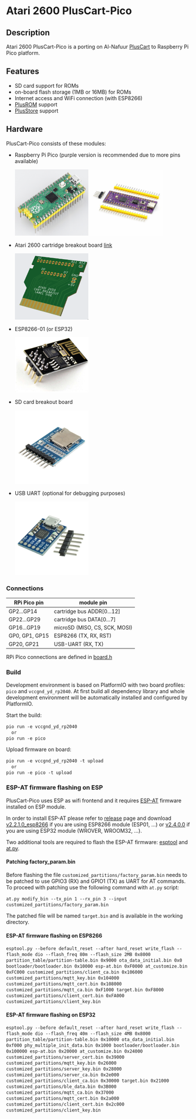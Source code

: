 # Atari 2600 PlusCart-Pico

## Description
Atari 2600 PlusCart-Pico is a porting on Al-Nafuur [PlusCart](https://github.com/Al-Nafuur/United-Carts-of-Atari) to Raspberry Pi Pico platform. 

## Features
- SD card support for ROMs
- on-board flash storage (1MB or 16MB) for ROMs
- Internet access and WiFi connection (with ESP8266)
- [PlusROM](http://pluscart.firmaplus.de/pico/?PlusROM) support
- [PlusStore](https://pcart.firmaplus.de/pico/?PlusStore) support

## Hardware
PlusCart-Pico consists of these modules:
- Raspberry Pi Pico (purple version is recommended due to more pins available)
  
  <img src="https://github.com/gtortone/PlusCart-Pico/blob/main/images/rpi-pico.jpg" height="180" width="200" />
  <img src="https://github.com/gtortone/PlusCart-Pico/blob/main/images/rpi-purple.jpg" height="180" width="200" />

- Atari 2600 cartridge breakout board [link](https://github.com/robinhedwards/UnoCart-2600/tree/master/pcbs/cartridge_slot_breakout)

  <img src="https://github.com/gtortone/PlusCart-Pico/blob/main/images/atari.png" height="180" width="200" />

- ESP8266-01 (or ESP32)

  <img src="https://github.com/gtortone/PlusCart-Pico/blob/main/images/esp8266.jpg" width="200" />
  
- SD card breakout board

  <img src="https://github.com/gtortone/PlusCart-Pico/blob/main/images/microsd.jpg" width="200" />
  
- USB UART (optional for debugging purposes)

  <img src="https://github.com/gtortone/PlusCart-Pico/blob/main/images/usb-uart.jpg" width="200" />

### Connections

| RPi Pico pin | module pin |
| ------------- | ------------- |
| GP2...GP14 | cartridge bus ADDR[0...12] |
| GP22...GP29 | cartridge bus DATA[0...7] |
| GP16...GP19 | microSD (MISO, CS, SCK, MOSI) |
| GP0, GP1, GP15 | ESP8266 (TX, RX, RST) |
| GP20, GP21 | USB-UART (RX, TX) |

RPi Pico connections are defined in [board.h](https://github.com/gtortone/PlusCart-Pico/blob/main/include/board.h) 

### Build

Development environment is based on PlatformIO with two board profiles: `pico` and `vccgnd_yd_rp2040`. At first build all dependency library and whole development environment will be automatically installed and configured by PlatformIO.

Start the build:
```
pio run -e vccgnd_yd_rp2040
  or
pio run -e pico
```

Upload firmware on board:
``` 
pio run -e vccgnd_yd_rp2040 -t upload
  or
pio run -e pico -t upload
```

### ESP-AT firmware flashing on ESP

PlusCart-Pico uses ESP as wifi frontend and it requires [ESP-AT](https://github.com/espressif/esp-at) firmware installed on ESP module.

In order to install ESP-AT please refer to [release](https://github.com/espressif/esp-at/releases) page and download [v2.2.1.0_esp8266](https://github.com/espressif/esp-at/releases/tag/v2.2.1.0_esp8266) if you are using ESP8266 module (ESP01, ...) or [v2.4.0.0](https://github.com/espressif/esp-at/releases/tag/v2.4.0.0) if you are using ESP32 module (WROVER, WROOM32, ...).

Two additional tools are required to flash the ESP-AT firmware: [esptool](https://github.com/espressif/esptool) and [at.py](https://raw.githubusercontent.com/espressif/esp-at/113702d9bf0224ed15e873bdc09898e804f4bd28/tools/at.py).

#### Patching factory_param.bin

Before flashing the file `customized_partitions/factory_param.bin` needs to be patched to use GPIO3 (RX) and GPIO1 (TX) as UART for AT commands. To proceed with patching use the following command with `at.py` script:

```
at.py modify_bin --tx_pin 1 --rx_pin 3 --input customized_partitions/factory_param.bin
```

The patched file will be named `target.bin` and is available in the working directory.

#### ESP-AT firmware flashing on ESP8266

```
esptool.py --before default_reset --after hard_reset write_flash --flash_mode dio --flash_freq 80m --flash_size 2MB 0x8000 partition_table/partition-table.bin 0x9000 ota_data_initial.bin 0x0 bootloader/bootloader.bin 0x10000 esp-at.bin 0xF0000 at_customize.bin 0xFC000 customized_partitions/client_ca.bin 0x106000 customized_partitions/mqtt_key.bin 0x104000 customized_partitions/mqtt_cert.bin 0x108000 customized_partitions/mqtt_ca.bin 0xF1000 target.bin 0xF8000 customized_partitions/client_cert.bin 0xFA000 customized_partitions/client_key.bin
```

#### ESP-AT firmware flashing on ESP32

```
esptool.py --before default_reset --after hard_reset write_flash --flash_mode dio --flash_freq 40m --flash_size 4MB 0x8000 partition_table/partition-table.bin 0x10000 ota_data_initial.bin 0xf000 phy_multiple_init_data.bin 0x1000 bootloader/bootloader.bin 0x100000 esp-at.bin 0x20000 at_customize.bin 0x24000 customized_partitions/server_cert.bin 0x39000 customized_partitions/mqtt_key.bin 0x26000 customized_partitions/server_key.bin 0x28000 customized_partitions/server_ca.bin 0x2e000 customized_partitions/client_ca.bin 0x30000 target.bin 0x21000 customized_partitions/ble_data.bin 0x3B000 customized_partitions/mqtt_ca.bin 0x37000 customized_partitions/mqtt_cert.bin 0x2a000 customized_partitions/client_cert.bin 0x2c000 customized_partitions/client_key.bin
```


